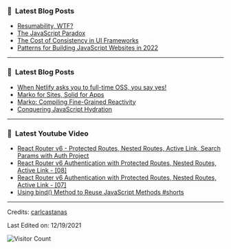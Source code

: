 ### 📕 &nbsp;**Latest Blog Posts**
<!-- BLOG-POST-LIST:START -->
- [Resumability, WTF?](https://dev.to/this-is-learning/resumability-wtf-2gcm)
- [The JavaScript Paradox](https://dev.to/this-is-learning/the-javascript-paradox-2njj)
- [The Cost of Consistency in UI Frameworks](https://dev.to/this-is-learning/the-cost-of-consistency-in-ui-frameworks-4agi)
- [Patterns for Building JavaScript Websites in 2022](https://dev.to/this-is-learning/patterns-for-building-javascript-websites-in-2022-5a93)
<!-- BLOG-POST-LIST:END -->

-----

### 📕 &nbsp;**Latest Blog Posts**
<!-- BLOG-POST-LIST:START -->
- [When Netlify asks you to full-time OSS, you say yes!](https://dev.to/ryansolid/when-netlify-asks-you-to-full-time-oss-you-say-yes-5ccf)
- [Marko for Sites, Solid for Apps](https://dev.to/this-is-learning/marko-for-sites-solid-for-apps-2c7d)
- [Marko: Compiling Fine-Grained Reactivity](https://dev.to/ryansolid/marko-compiling-fine-grained-reactivity-4lk4)
- [Conquering JavaScript Hydration](https://dev.to/this-is-learning/conquering-javascript-hydration-a9f)
<!-- BLOG-POST-LIST:END -->

-----

### 📕 &nbsp;**Latest Youtube Video**
<!-- YOUTUBE:START -->
- [React Router v6 - Protected Routes, Nested Routes, Active Link, Search Params with Auth Project](https://www.youtube.com/watch?v=1MMebrb-T8c)
- [React Router v6 Authentication with Protected Routes, Nested Routes, Active Link - [08]](https://www.youtube.com/watch?v=M1Z4pQkoP5M)
- [React Router v6 Authentication with Protected Routes, Nested Routes, Active Link - [07]](https://www.youtube.com/watch?v=Jyh8pVWQ8sU)
- [Using bind&lpar;&rpar; Method to Reuse JavaScript Methods #shorts](https://www.youtube.com/watch?v=kDJPFv6Xieg)
<!-- YOUTUBE:END -->

-----
Credits: [carlcastanas](https://github.com/carlcastanas)

Last Edited on: 12/19/2021

![Visitor Count](https://profile-counter.glitch.me/{carlcastanas}/count.svg)
